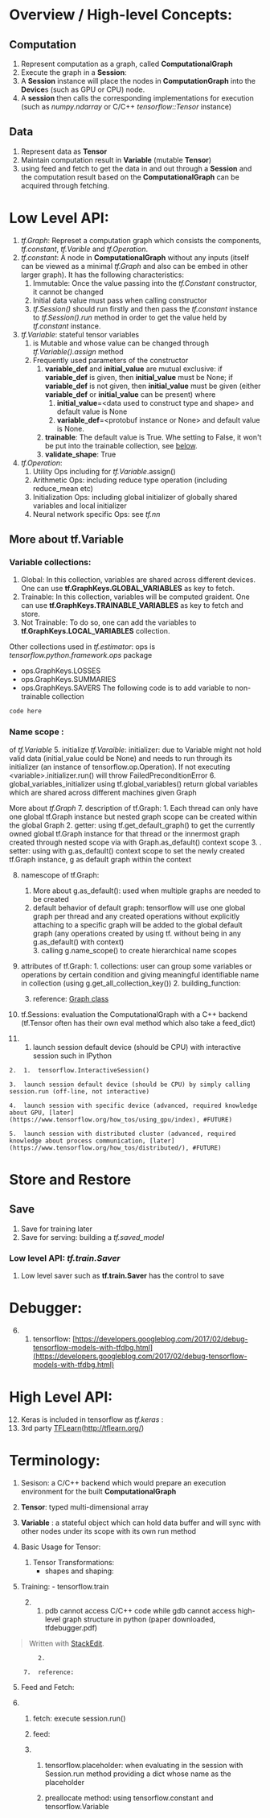 # Overview / High-level Concepts:
## Computation
1. Represent computation as a graph, called **ComputationalGraph**
2. Execute the graph in a **Session**: 
 3. A **Session** instance will place the nodes in **ComputationGraph** into the **Device**s (such as GPU or CPU) node. 
 4.  A **session** then calls the corresponding implementations for execution (such as *numpy.ndarray* or C/C++ *tensorflow::Tensor* instance) 

## Data
 1. Represent data as **Tensor**
 2. Maintain computation result in **Variable** (mutable **Tensor**)
 3. using feed and fetch to get the data in and out through a **Session** and the computation result based on the **ComputationalGraph** can be acquired through fetching. 
 
 # Low Level API:
1.  *tf.Graph*: Represet a computation graph which consists the components, *tf.constant*, *tf.Varible* and *tf.Operation*. 
2. *tf.constant*: A node in  **ComputationalGraph**  without any inputs (itself can be viewed as a minimal *tf.Graph* and also can be embed in other larger graph). It has the following characteristics:       
     1.  Immutable: Once the value passing into the *tf.Constant* constructor, it cannot be changed      
      2.  Initial data value must pass when calling constructor 
      3.  *tf.Session()* should run firstly and then  pass the *tf.constant*  instance to *tf.Session().run* method in order to get the value held by *tf.constant* instance. 
 3.  *tf.Variable*: stateful tensor variables
	 1.  is Mutable and whose value can be changed through *tf.Variable().assign* method
	 2.  Frequently used parameters of the constructor 
	      1.  **variable_def**  and **initial_value** are mutual exclusive:  if **variable_def** is given, then **initial_value** must be None; if **variable_def** is not given, then **initial_value** must be given (either **variable_def** or **initial_value** can be present) where 
	           1.   **initial_value**=\<data used to construct type and shape\> and default value is None
	           2.   **variable_def**=\<protobuf instance or None\> and default value is None. 
	      4. **trainable**:  The default value is True. Whe setting to False, it won't be put into the trainable collection, see [below](#tf-variable). 
		 3. **validate_shape**: True
 4.  *tf.Operation*:
       1. Utility Ops  including for *tf.Variable*.assign()
	   2. Arithmetic Ops: including reduce type operation (including reduce_mean etc) 
	   3. Initialization Ops: including global initializer of globally shared variables and local initializer
	   4. Neural network specific Ops: see *tf.nn*
            
<h2 id=tf-variable> More about tf.Variable </h2>

### Variable collections: 
1. Global:  In this collection, variables are shared across different devices. One can use **tf.GraphKeys.GLOBAL_VARIABLES** as key to fetch. 
2. Trainable:   In this collection, variables will be computed graident. One can use **tf.GraphKeys.TRAINABLE_VARIABLES** as key to fetch and store. 
3. Not Trainable:   To do so, one can add the variables to **tf.GraphKeys.LOCAL_VARIABLES** collection. 

Other collections used in *tf.estimator*:
ops is *tensorflow.python.framework.ops* package
- ops.GraphKeys.LOSSES
- ops.GraphKeys.SUMMARIES
- ops.GraphKeys.SAVERS
The following code is to add variable to non-trainable collection
```python
code here
```
### Name scope :
of *tf.Variable*
5. initialize *tf.Varaible*: initializer: due to Variable might not hold valid data (initial_value could be None) and needs to run through its initializer (an instance of tensorflow.op.Operation). If not executing \<variable\>.initializer.run() will throw FailedPreconditionError
6. global_variables_initializer using tf.global_variables() return global variables which are shared across different machines given Graph

More about *tf.Graph*
7.   description of tf.Graph:
	1.  Each thread can only have one global tf.Graph instance but nested graph scope can be created within the global Graph
	2.  getter: using tf.get_default_graph() to get the currently owned global tf.Graph instance for that thread or the innermost graph created through nested scope via with Graph.as_default() context scope
	3. . setter: using with g.as_default() context scope to set the newly created tf.Graph instance, g as default graph within the context

8.  namescope of tf.Graph:
	1.  More about g.as_default(): used when multiple graphs are needed to be created
	2.  default behavior of default graph: tensorflow will use one global graph per thread and any created operations without explicitly attaching to a specific graph will be added to the global default graph (any operations created by using tf.<operation> without being in any g.as_default() with context)      
            3.  calling g.name_scope() to create hierarchical name scopes
                
9.  attributes of tf.Graph:
        1.  collections: user can group some variables or operations by certain condition and giving meaningful identifiable name in collection (using g.get_all_collection_key())
         2.  building_function:
                
	3.  reference: [Graph class](https://www.tensorflow.org/api_docs/python/framework/core_graph_data_structures#Graph)
        
10.  tf.Sessions: evaluation the ComputationalGraph with a C++ backend (tf.Tensor often has their own eval method which also take a feed_dict)
    
11.  1.  launch session default device (should be CPU) with interactive session such in IPython
        
    2.  1.  tensorflow.InteractiveSession()
            
    3.  launch session default device (should be CPU) by simply calling session.run (off-line, not interactive)
        
    4.  launch session with specific device (advanced, required knowledge about GPU, [later](https://www.tensorflow.org/how_tos/using_gpu/index), #FUTURE)
        
    5.  launch session with distributed cluster (advanced, required knowledge about process communication, [later](https://www.tensorflow.org/how_tos/distributed/), #FUTURE)
    
# Store and  Restore
## Save 
1. Save for training later
2. Save for serving: building a *tf.saved_model*

### Low level API: *tf.train.Saver*
1. Low level saver such as **tf.train.Saver** has the control to save 


# Debugger:
    
6.  1.  tensorflow: [https://developers.googleblog.com/2017/02/debug-tensorflow-models-with-tfdbg.html](https://developers.googleblog.com/2017/02/debug-tensorflow-models-with-tfdbg.html)
        
 # High Level API:
12.  Keras is included in tensorflow as *tf.keras* : 
 2.  3rd party [TFLearn](http://tflearn.org/)(http://tflearn.org/)
        
# Terminology:
 1. Sesison: a C/C++ backend which would prepare an execution environment for the built **ComputationalGraph**
 2. **Tensor**:  typed multi-dimensional array            
5. **Variable** : a stateful object which can hold data buffer and will sync with other nodes under its scope with its own run method            

7.  Basic Usage for Tensor:
	 1.  Tensor Transformations:
		 - shapes and shaping:
 4. Training:
		- tensorflow.train
            


    2.  1.  pdb cannot access C/C++ code while gdb cannot access high-level graph structure in python (paper downloaded, tfdebugger.pdf)

> Written with [StackEdit](https://stackedit.io/).

                
            2. 
                    
        7.  reference:
            

  
5.  Feed and Fetch:
    
6.  1.  fetch: execute session.run(<single or a list of Variable>)
        
    2.  feed:
        
    3.  1.  tensorflow.placeholder: when evaluating in the session with Session.run method providing a dict whose name as the placeholder
            
        2.  preallocate method: using tensorflow.constant and tensorflow.Variable
